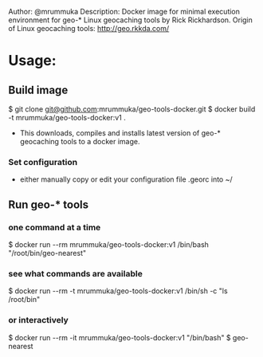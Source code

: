 Author: @mrummuka
Description: Docker image for minimal execution environment for geo-* Linux geocaching tools by Rick Rickhardson.
Origin of Linux geocaching tools:  http://geo.rkkda.com/


# Usage: 

## Build image 
$ git clone git@github.com:mrummuka/geo-tools-docker.git
$ docker build -t mrummuka/geo-tools-docker:v1 .
* This downloads, compiles and installs latest version of geo-* geocaching tools to a docker image.

### Set configuration 
* either manually copy or edit your configuration file .georc into ~/

## Run geo-* tools 
### one command at a time
$ docker run --rm mrummuka/geo-tools-docker:v1 /bin/bash "/root/bin/geo-nearest"

### see what commands are available 
$ docker run --rm -t mrummuka/geo-tools-docker:v1 /bin/sh -c "ls /root/bin"

### or interactively
$ docker run --rm -it mrummuka/geo-tools-docker:v1 "/bin/bash"
$ geo-nearest
 
